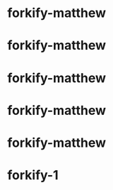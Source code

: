 # forkify-matthew
# forkify-matthew
# forkify-matthew
# forkify-matthew
# forkify-matthew
# forkify-1
